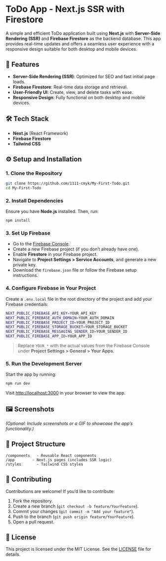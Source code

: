 # ToDo App - Next.js SSR with Firestore

A simple and efficient ToDo application built using **Next.js** with **Server-Side Rendering (SSR)** and **Firebase Firestore** as the backend database. This app provides real-time updates and offers a seamless user experience with a responsive design suitable for both desktop and mobile devices.

## 🚀 Features

- **Server-Side Rendering (SSR)**: Optimized for SEO and fast initial page loads.
- **Firebase Firestore**: Real-time data storage and retrieval.
- **User-Friendly UI**: Create, view, and delete tasks with ease.
- **Responsive Design**: Fully functional on both desktop and mobile devices.

## 🛠️ Tech Stack

- **Next.js** (React Framework)
- **Firebase Firestore**
- **Tailwind CSS**

## ⚙️ Setup and Installation

### 1. Clone the Repository

```bash
git clone https://github.com/1111-cmyk/My-First-Todo.git
cd My-First-Todo
```

### 2. Install Dependencies

Ensure you have **Node.js** installed. Then, run:

```bash
npm install
```

### 3. Set Up Firebase

- Go to the [Firebase Console](https://console.firebase.google.com/).
- Create a new Firebase project (if you don’t already have one).
- Enable **Firestore** in your Firebase project.
- Navigate to **Project Settings > Service Accounts**, and generate a new private key.
- Download the `firebase.json` file or follow the Firebase setup instructions.

### 4. Configure Firebase in Your Project

Create a `.env.local` file in the root directory of the project and add your Firebase credentials:

```bash
NEXT_PUBLIC_FIREBASE_API_KEY=YOUR_API_KEY
NEXT_PUBLIC_FIREBASE_AUTH_DOMAIN=YOUR_AUTH_DOMAIN
NEXT_PUBLIC_FIREBASE_PROJECT_ID=YOUR_PROJECT_ID
NEXT_PUBLIC_FIREBASE_STORAGE_BUCKET=YOUR_STORAGE_BUCKET
NEXT_PUBLIC_FIREBASE_MESSAGING_SENDER_ID=YOUR_SENDER_ID
NEXT_PUBLIC_FIREBASE_APP_ID=YOUR_APP_ID
```

> Replace `YOUR_*` with the actual values from the Firebase Console under **Project Settings > General > Your Apps**.

### 5. Run the Development Server

Start the app by running:

```bash
npm run dev
```

Visit [http://localhost:3000](http://localhost:3000) in your browser to view the app.

## 🖼️ Screenshots

_(Optional: Include screenshots or a GIF to showcase the app’s functionality.)_

## 📂 Project Structure

```
/components   - Reusable React components
/app        - Next.js pages (includes SSR logic)
/styles       - Tailwind CSS styles
```

## 🌟 Contributing

Contributions are welcome! If you’d like to contribute:

1. Fork the repository.
2. Create a new branch (`git checkout -b feature/YourFeature`).
3. Commit your changes (`git commit -m "Add your feature"`).
4. Push to the branch (`git push origin feature/YourFeature`).
5. Open a pull request.

## 📄 License

This project is licensed under the MIT License. See the [LICENSE](LICENSE) file for details.
